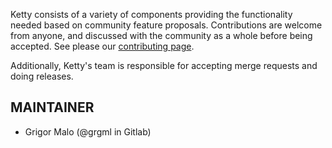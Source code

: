 Ketty consists of a variety of components providing the functionality needed based on community feature proposals. Contributions are welcome from anyone, and discussed with the community as a whole before being accepted. See please our [contributing page](https://gitlab.coko.foundation/ketty/ketty/-/blob/main/CONTRIBUTING.md).

Additionally, Ketty's team is responsible for accepting merge requests and doing releases.

## MAINTAINER

- Grigor Malo (@grgml in Gitlab)
